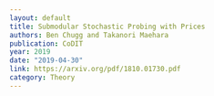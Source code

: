 ```yaml
---
layout: default 
title: Submodular Stochastic Probing with Prices 
authors: Ben Chugg and Takanori Maehara 
publication: CoDIT
year: 2019 
date: "2019-04-30"
link: https://arxiv.org/pdf/1810.01730.pdf
category: Theory
---
```

